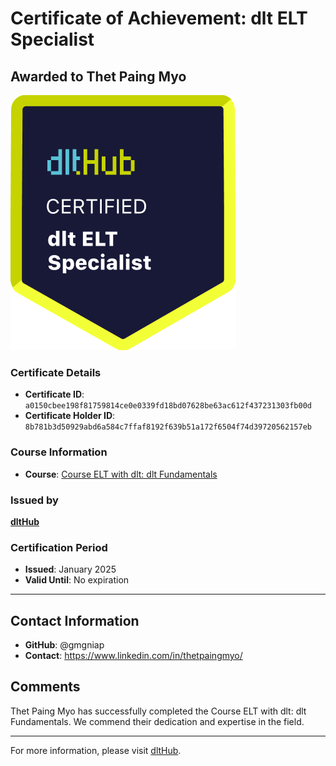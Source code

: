 
# Certificate of Achievement: dlt ELT Specialist

## Awarded to **Thet Paing Myo**

![Course Image](../badges/dlt_ELT_specialist.png)

### Certificate Details
- **Certificate ID**: `a0150cbee198f81759814ce0e0339fd18bd07628be63ac612f437231303fb00d`
- **Certificate Holder ID**: `8b781b3d50929abd6a584c7ffaf8192f639b51a172f6504f74d39720562157eb`

### Course Information
- **Course**: [Course ELT with dlt: dlt Fundamentals](https://github.com/dlt-hub/dlthub-education/tree/main/courses/dlt_fundamentals_dec_2024)

### Issued by
[**dltHub**](https://dlthub.com/) 

### Certification Period
- **Issued**: January 2025
- **Valid Until**: No expiration

---

## Contact Information
- **GitHub**: @gmgniap
- **Contact**: https://www.linkedin.com/in/thetpaingmyo/

## Comments
Thet Paing Myo has successfully completed the Course ELT with dlt: dlt Fundamentals. We commend their dedication and expertise in the field.

---

For more information, please visit [dltHub](https://dlthub.com/).
    